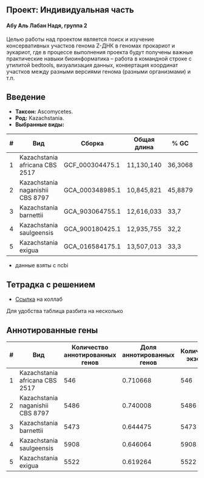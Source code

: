 ## Проект: Индивидуальная часть
#### Абу Аль Лабан Надя, группа 2

Целью работы над проектом является поиск и изучение консервативных участков генома Z-ДНК в геномах прокариот и эукариот, где в процессе выполнения проекта будут получены важные практические навыки биоинформатика – работа в командной строке с утилитой bedtools, визуализация данных, конвертация координат участков между разными версиями генома (разными организмами) и т.п.  

Введение
---
- **Таксон:** Ascomycetes.  
- **Род:** Kazachstania.  
- **Выбранные виды:**  
  
| # | Вид                              | Сборка          | Общая длина | % GC    | Хромосом | Скаффолдов | Контигов |
|---|----------------------------------|-----------------|-------------|---------|----------|------------|----------|
| 1 | Kazachstania africana CBS 2517   | GCF_000304475.1 | 11,130,140  | 36,3068 | 12       |         12 | 34       |
| 2 | Kazachstania naganishii CBS 8797 | GCA_000348985.1 | 10,845,821  | 45,8879 | 13       |         13 | 95       |
| 3 | Kazachstania barnettii           | GCA_903064755.1 | 12,616,033  |    33,7 | 0        |         14 | 71       |
| 4 | Kazachstania saulgeensis         | GCA_900180425.1 | 12,935,755  |    32,2 | 0        |         17 | 94       |
| 5 | Kazachstania exigua              | GCA_016584175.1 | 13,507,013  |    33,3 | 0        |        588 | 773      |
  
* данные взяты с ncbi  

Тетрадка с решением
---
- [Ссылка](https://colab.research.google.com/drive/1uEgMInf9ucHa5XyDMl-9Dx-WHBQ8-1dG?usp=sharing) на коллаб

Для удобства таблица разбита на несколько

Аннотированные гены
---
| # | Вид                              | Количество аннотированных генов | Доля аннотированных генов | Количество экзонов | Доля экзонов |
|---|----------------------------------|---------------------------------|---------------------------|--------------------|--------------|
| 1 | Kazachstania africana CBS 2517   | 546                             | 0.710668                  | 546                | 0.710668     |
| 2 | Kazachstania naganishii CBS 8797 | 5486                            | 0.740008                  | 5486               | 0.740008     |
| 3 | Kazachstania barnettii           | 5473                            | 0.644475                  | 5473               | 0.644475     |
| 4 | Kazachstania saulgeensis         | 5908                            | 0.646064                  | 5908               | 0.646064     |
| 5 | Kazachstania exigua              | 5522                            | 0.619264                  | 5522               | 0.619264     |
